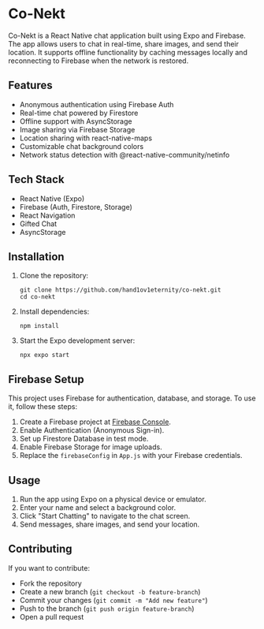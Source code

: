 # Co-Nekt

Co-Nekt is a React Native chat application built using Expo and Firebase. The app allows users to chat in real-time, share images, and send their location. It supports offline functionality by caching messages locally and reconnecting to Firebase when the network is restored.

## Features

- Anonymous authentication using Firebase Auth
- Real-time chat powered by Firestore
- Offline support with AsyncStorage
- Image sharing via Firebase Storage
- Location sharing with react-native-maps
- Customizable chat background colors
- Network status detection with @react-native-community/netinfo

## Tech Stack

- React Native (Expo)
- Firebase (Auth, Firestore, Storage)
- React Navigation
- Gifted Chat
- AsyncStorage

## Installation

1. Clone the repository:
   ```
   git clone https://github.com/hand1ov1eternity/co-nekt.git
   cd co-nekt
   ```

2. Install dependencies:
   ```
   npm install
   ```

3. Start the Expo development server:
   ```
   npx expo start
   ```

## Firebase Setup

This project uses Firebase for authentication, database, and storage. To use it, follow these steps:

1. Create a Firebase project at [Firebase Console](https://console.firebase.google.com/).
2. Enable Authentication (Anonymous Sign-in).
3. Set up Firestore Database in test mode.
4. Enable Firebase Storage for image uploads.
5. Replace the `firebaseConfig` in `App.js` with your Firebase credentials.

## Usage

1. Run the app using Expo on a physical device or emulator.
2. Enter your name and select a background color.
3. Click "Start Chatting" to navigate to the chat screen.
4. Send messages, share images, and send your location.


## Contributing

If you want to contribute:
- Fork the repository
- Create a new branch (`git checkout -b feature-branch`)
- Commit your changes (`git commit -m "Add new feature"`)
- Push to the branch (`git push origin feature-branch`)
- Open a pull request
